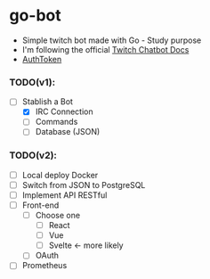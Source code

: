 # go-bot
- Simple twitch bot made with Go - Study purpose
- I'm following the official [Twitch Chatbot Docs](https://dev.twitch.tv/docs/irc/guide)
- [AuthToken](https://twitchapps.com/tmi/)

### TODO(v1):
- [ ] Stablish a Bot
  - [x] IRC Connection
  - [ ] Commands
  - [ ] Database (JSON)

### TODO(v2):
- [ ] Local deploy Docker
- [ ] Switch from JSON to PostgreSQL
- [ ] Implement API RESTful
- [ ] Front-end
  - [ ] Choose one
    - [ ] React
    - [ ] Vue
    - [ ] Svelte <- more likely
  - [ ] OAuth
- [ ] Prometheus
